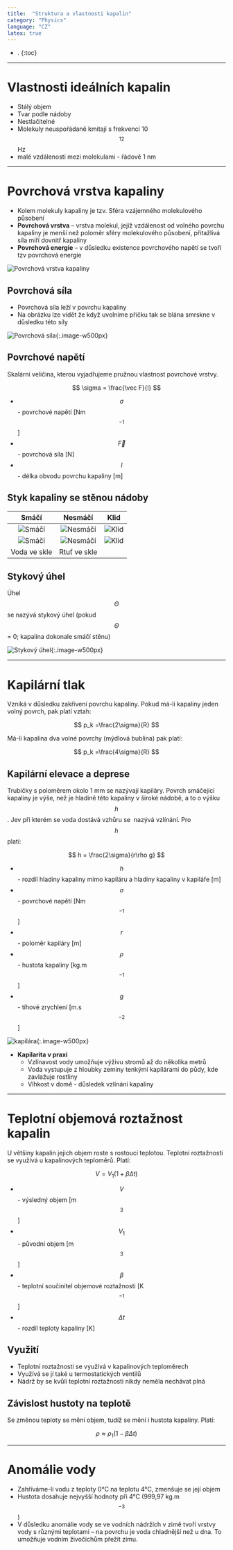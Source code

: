 ```yaml
---
title:  "Struktura a vlastnosti kapalin"
category: "Physics"
language: "CZ"
latex: true
---
```


- .
{:toc}
---

# Vlastnosti ideálních kapalin
- Stálý objem
- Tvar podle nádoby
- Nestlačitelné
- Molekuly neuspořádaně kmitají s frekvencí 10$$^{12}$$ Hz
- malé vzdálenosti mezi molekulami - řádově 1 nm

---

# Povrchová vrstva kapaliny
- Kolem molekuly kapaliny je tzv. Sféra vzájemného molekulového působení
- **Povrchová vrstva** – vrstva molekul, jejíž vzdálenost od volného povrchu kapaliny je menší než poloměr sféry molekulového působení, přitažlivá síla míří dovnitř kapaliny
- **Povrchová energie** – v důsledku existence povrchového napětí se tvoří tzv povrchová energie

![Povrchová vrstva kapaliny](/assets/img/physics/vlastnosti-kapalin/povrchova-vrstva.png)

## Povrchová síla
- Povrchová síla leží v povrchu kapaliny
- Na obrázku lze vidět že když uvolníme příčku tak se blána smrskne v důsledku této síly

![Povrchová síla](/assets/img/physics/vlastnosti-kapalin/povrchova-sila.png){:.image-w500px}

## Povrchové napětí
Skalární veličina, kterou vyjadřujeme pružnou vlastnost povrchové vrstvy.

$$ \sigma = \frac{\vec F}{l} $$

- $$\sigma$$ - povrchové napětí [Nm$$^{-1}$$]
- $$\vec F$$ - povrchová síla [N]
- $$l$$ - délka obvodu povrchu kapaliny [m]

## Styk kapaliny se stěnou nádoby

| Smáčí | Nesmáčí | Klid |
|:-----:|:-------:|:----:|
| ![Smáčí](/assets/img/physics/vlastnosti-kapalin/smaci.png) | ![Nesmáčí](/assets/img/physics/vlastnosti-kapalin/nesmaci.png) | ![Klid](/assets/img/physics/vlastnosti-kapalin/nereaguje.png) |
| ![Smáčí](/assets/img/physics/vlastnosti-kapalin/kapka-smaci.png) | ![Nesmáčí](/assets/img/physics/vlastnosti-kapalin/kapka-nesmaci.png) | ![Klid](/assets/img/physics/vlastnosti-kapalin/kapka-nic.png)|  
| Voda ve skle | Rtuť ve skle | |

## Stykový úhel
Úhel $$\Theta$$ se nazývá stykový úhel (pokud $$\Theta$$ = 0; kapalina dokonale smáčí stěnu)

![Stykový úhel](/assets/img/physics/vlastnosti-kapalin/stykovy-uhel.png){:.image-w500px}

---

# Kapilární tlak
Vzniká v důsledku zakřivení povrchu kapaliny. Pokud má-li kapaliny jeden volný povrch, pak platí vztah:

$$ p_k =\frac{2\sigma}{R} $$

Má-li kapalina dva volné povrchy (mýdlová bublina) pak platí:

$$ p_k =\frac{4\sigma}{R} $$

## Kapilární elevace a deprese
Trubičky s poloměrem okolo 1 mm se nazývají kapiláry. Povrch smáčející kapaliny je výše, než je hladině této kapaliny v široké nádobě, a to o výšku $$h$$. Jev při kterém se voda dostává vzhůru se 
nazývá vzlínání. Pro $$h$$ platí:

$$ h = \frac{2\sigma}{r\rho g} $$

- $$h$$ - rozdíl hladiny kapaliny mimo kapiláru a hladiny kapaliny v kapiláře [m]
- $$\sigma$$ - povrchové napětí [Nm$$^{-1}$$]
- $$r$$ - poloměr kapiláry [m]
- $$\rho$$ - hustota kapaliny [kg.m$$^{-1}$$]
- $$g$$ - tíhové zrychlení [m.s$$^{-2}$$]

![kapilára](/assets/img/physics/vlastnosti-kapalin/kapilara.png){:.image-w500px}

- **Kapilarita v praxi**
	- Vzlínavost vody umožňuje výživu stromů až do několika metrů
	- Voda vystupuje z hloubky zeminy tenkými kapilárami do půdy, kde zavlažuje rostliny
	- Vlhkost v domě - důsledek vzlínání kapaliny

---

# Teplotní objemová roztažnost kapalin
U většiny kapalin jejich objem roste s rostoucí teplotou. Teplotní roztažnosti se využívá u kapalinových teploměrů. Platí:

$$ V = V_1 (1 + \beta \Delta t ) $$

- $$V$$ - výsledný objem [m$$^3$$]
- $$V_1$$ - původní objem [m$$^3$$]
- $$\beta$$ - teplotní součinitel objemové roztažnosti [K$$^{-1}$$]
- $$\Delta t$$ - rozdíl teploty kapaliny [K]

## Využití
- Teplotní roztažnosti se využívá v kapalinových teploměrech
- Využívá se jí také u termostatických ventilů
- Nádrž by se kvůli teplotní roztažnosti nikdy neměla nechávat plná

## Závislost hustoty na teplotě
Se změnou teploty se mění objem, tudíž se mění i hustota kapaliny. Platí:

$$ \rho \approx \rho_1(1-\beta \Delta t) $$

---

# Anomálie vody
- Zahříváme-li vodu z teploty 0°C na teplotu 4°C, zmenšuje se její objem
- Hustota dosahuje nejvyšší hodnoty při 4°C (999,97 kg.m$$^{-3}$$)
- V důsledku anomálie vody se ve vodních nádržích v zimě tvoří vrstvy vody s různými teplotami – na povrchu je voda chladnější než u dna. To umožňuje vodním živočichům přežít zimu.
